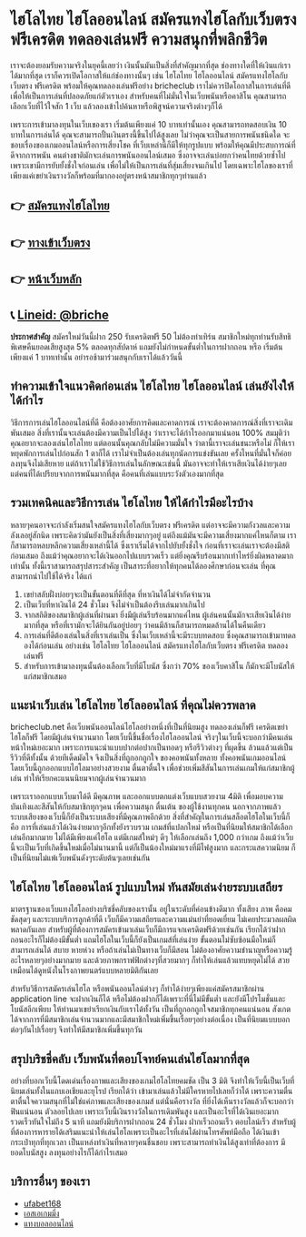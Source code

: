 # ไฮโลไทย ไฮโลออนไลน์ สมัครแทงไฮโลกับเว็บตรง ฟรีเครดิต ทดลองเล่นฟรี ความสนุกที่พลิกชีวิต

เราจะต้องยอมรับความจริงในยุคนี้เลยว่า เงินนั้นมันเป็นสิ่งที่สำคัญมากที่สุด ช่องทางใดที่ให้เงินแก่เราได้มากที่สุด เราก็ควรเปิดโอกาสให้แก่ช่องทางนั้นๆ เช่น ไฮโลไทย ไฮโลออนไลน์ สมัครแทงไฮโลกับเว็บตรง ฟรีเครดิต พร้อมให้คุณทดลองเล่นฟรีอย่าง bricheclub เราไม่ควรปิดโอกาสในการเล่นที่ดี เพื่อให้เป็นการเล่นที่ปลอดภัยแก่ตัวเราเอง สำหรับคนที่ไม่มั่นใจในเว็บพนันหรือคาสิโน คุณสามารถเลือกเว็บที่ไว้ใจสัก 1 เว็บ แล้วลองเข้าไปค้นหาหรือพิสูจน์ความจริงต่างๆก็ได้

เพราะการเข้ามาลงทุนในเว็บเของเรา เริ่มต้นเพียงแค่ 10 บาทเท่านั้นเอง คุณสามารถทดสอบเงิน 10 บาทในการเล่นได้
คุณจะสามารถปั้นเงินตรงนี้ขึ้นไปได้สูงเลย ไม่ว่าคุณจะเป็นสายการพนันชนิดใด จะชอบเรื่องของเกมออนไลน์หรือการเสี่ยงโชค ที่เว็บเหล่านี้ก็มีให้ทุกรูปแบบ พร้อมให้คุณมีประสบการณ์ที่ดีจากการพนัน คนต่างชาติมักจะเล่นการพนันออนไลน์เสมอ ซึ่งอาจจะเล่นบ่อยกว่าคนไทยด้วยซ้ำไป เพราะเขามีการยับยั้งชั่งใจก่อนเล่น เพื่อไม่ให้เป็นการเล่นที่สุ่มเสี่ยงจนเกินไป โดยเฉพาะไฮโลของเราที่เพียงแค่เขย่าเงินรางวัลก็พร้อมที่มากองอยู่ตรงหน้าสมาชิกทุกๆท่านแล้ว

## 👉 [สมัครแทงไฮโลไทย](https://customer.bricheclub.com/register?agent=ufa&)
## 👉 [ทางเข้าเว็บตรง](https://customer.bricheclub.com/register?agent=ufa&)
## 👉 [หน้าเว็บหลัก](https://bricheclub.net/)
## 📞 [Lineid: @briche](https://line.me/R/ti/p/@381enuiu)

**ประกาศสำคัญ** สมัครใหม่วันนี้ฝาก 250 รับเครดิตฟรี 50 ไม่ต้องทำเทิร์น สมาชิกใหม่ทุกท่านรับสิทธิพิเศษคืนยอดเสียสูงสุด 5% ตลอดทุกสัปดาห์ แถมยังไม่กำหนดขั้นต่ำในการฝากถอน หรือ เริ่มต้นเพียงแค่ 1 บาทเท่านั้น อย่ารอช้ามาร่วมสนุกกับเราได้แล้ววันนี้

## ทำความเข้าใจแนวคิดก่อนเล่น ไฮโลไทย ไฮโลออนไลน์ เล่นยังไงให้ได้กำไร

วิธีการการเล่นไฮโลออนไลน์ที่ดี คือต้องอาศัยการคิดและคาดการณ์ เราจะต้องคาดการณ์สิ่งที่เราจะเดิมพันเสมอ สิ่งที่เรานั้นจะเล่นต้องมีความเป็นไปได้สูง ว่าเราจะได้กำไรออกมาแน่นอน 100% สมมุติว่าคุณอยากจะลองเล่นไฮโลไทย แต่ตอนนั้นคุณกลับไม่มีความมั่นใจ ว่าตานี้เราจะเล่นชนะหรือไม่ ก็ให้เราหยุดพักการเล่นไปก่อนสัก 1 ตาก็ได้ เราไม่จำเป็นต้องเล่นทุกนัดการแข่งขันเลย ครั้งไหนที่มั่นใจก็ค่อยลงทุนจึงไม่เสียหาย แต่ถ้าเราไม่ใช้วิธีการเล่นในลักษณะเช่นนี้ มันอาจจะทำให้เราเสียเงินได้ง่ายๆเลย แต่คนที่ได้เปรียบจากการพนันมากที่สุด คือคนที่เล่นแบบระวังตัวเองมากที่สุด

## รวมเทคนิคและวิธีการเล่น ไฮโลไทย ให้ได้กำไรมีอะไรบ้าง

หลายๆคนอาจจะกำลังเริ่มสนใจสมัครแทงไฮโลกับเว็บตรง ฟรีเครดิต  แต่อาจจะมีความกังวลและความลังเลอยู่สักนิด เพราะคิดว่ามันยังเป็นสิ่งที่เสี่ยงมากๆอยู่ แต่ถึงแม้มันจะมีความเสี่ยงมากแค่ไหนก็ตาม เราก็สามารถหลบหลีกความเสี่ยงเหล่านี้ได้ ซึ่งเราเริ่มได้จากไปยับยั้งชั่งใจ ก่อนที่เราจะเล่นเราจะต้องมีสติก่อนเสมอ ถึงแม้ว่าคุณอยากจะได้เงินออกไปแบบรวดเร็ว แต่ยิ่งคุณรีบร้อนมากเท่าไหร่ยิ่งผิดพลาดมากเท่านั้น ทั้งนี้เราสามารถสรุปสาระสำคัญ เป็นสาระที่อยากให้ทุกคนได้ลองศึกษาก่อนจะเล่น ที่คุณสามารถนำไปใช้ได้จริง ได้แก่

1. เขย่าสลับฝั่งบ่อยๆจะเป็นขั้นตอนที่ดีที่สุด ที่หาเงินได้ไม่จำกัดจำนวน
2. เป็นเว็บที่หาเงินได้ 24 ชั่วโมง จึงไม่จำเป็นต้องรีบเล่นมากเกินไป
3. จากสถิติของสมาชิกผู้เล่นที่ผ่านมา ยิ่งมีผู้เล่นรีบร้อนมากแค่ไหน ผู้เล่นคนนั้นมักจะเสียเงินได้ง่ายมากที่สุด หรือที่เรามักจะได้ยินกันอยู่บ่อยๆ ว่าคนมีล้านก็สามารถหมดล้านได้ในคืนเดียว
4. การเล่นที่ดีต้องเล่นในสิ่งที่เราเล่นเป็น ซึ่งในเว็บเหล่านี้จะมีระบบทดสอบ ซึ่งคุณสามารถเข้ามาทดลองได้ก่อนเล่น อย่างเช่น ไฮโลไทย ไฮโลออนไลน์ สมัครแทงไฮโลกับเว็บตรง ฟรีเครดิต ทดลองเล่นฟรี
5. สำหรับการเข้ามาลงทุนนั้นต้องเลือกเว็บที่มีโบนัส ซึ่งกว่า 70% ของเว็บคาสิโน ก็มักจะมีโบนัสให้แก่สมาชิกเสมอ

## แนะนำเว็บเล่น ไฮโลไทย ไฮโลออนไลน์ ที่คุณไม่ควรพลาด

bricheclub.net คือเว็บพนันออนไลน์ไฮโลอย่างหนึ่งที่เป็นที่นิยมสูง ทดลองเล่นก็ฟรี เครดิตเขย่าไฮโลก็ฟรี โดยมีผู้เล่นจำนวนมาก โดยเว็บนี้ขึ้นชื่อเรื่องไฮโลออนไลน์ จริงๆในเว็บนี้จะบอกว่ามีคนเล่นหน้าใหม่เยอะมาก เพราะการแนะนำแบบปากต่อปากเป็นทอดๆ หรือรีวิวต่างๆ ที่ผุดขึ้น ล้วนแล้วแต่เป็นรีวิวที่ดีทั้งนั้น ด้วยทีเด็ดมัดใจ จึงเป็นสิ่งที่ถูกอกถูกใจ ของคอพนันทั้งหลาย ทั้งคอพนันเกมออนไลน์โดยเว็บนี้ถูกออกแบบไฮโลมาอย่างสวยงาม ตื่นตาตื่นใจ เพื่อช่วยเพิ่มสีสันในการเล่นเกมให้แก่สมาชิกผู้เล่น ทำให้เรียกคะแนนนิยมจากผู้เล่นจำนวนมาก

เพราะเราออกแบบเว็บมาได้ดี มีคุณภาพ และออกแบบตกแต่งเว็บแบบสวยงาม 4มิติ เพื่อมอบความบันเทิงและสีสันให้กับสมาชิกทุกๆคน เพื่อความสนุก ตื่นเต้น ของผู้ใช้งานทุกคน นอกจากภาพแล้ว ระบบเสียงของเว็บนี้ก็ยังเป็นระบบเสียงที่มีคุณภาพอีกด้วย สิ่งที่สำคัญในการเล่นสล็อตไฮโลในเว็บนี้ก็คือ การที่เล่นแล้วได้เงินง่ายมากๆอีกทั้งยังรวบรวม เกมส์ที่แปลกใหม่ หรือเป็นที่นิยมให้สมาชิกได้เลือกเล่นอีกมากมาย ไม่ได้มีเพียงแค่ไฮโล แต่มีเกมส์ใหม่ๆ ดีๆ ให้เลือกเล่นถึง 1,000 กว่าเกม ถึงแม้ว่าเว็บนี้จะเป็นเว็บที่เกิดขึ้นใหม่เมื่อไม่นานมานี้ แต่ก็เป็นน้องใหม่มาแรงที่มีไฟสูงมาก และกระแสความนิยม ก็เป็นที่นิยมไม่แพ้เว็บพนันดังๆระดับต้นๆเลยเช่นกัน


## ไฮโลไทย ไฮโลออนไลน์ รูปแบบใหม่ ทันสมัยเล่นง่ายระบบเสถียร

มาตรฐานของเว็บแทงไฮโลอย่างบริชชี่คลับของเรานั้น อยู่ในระดับที่ค่อนข้างดีมาก ทั้งเสียง ภาพ คือคมชัดสุดๆ และระบบบริการลูกค้าที่ดี เว็บก็มีความเสถียรและความแม่นยำที่ยอดเยี่ยม ไม่เคยประมวลผลผิดพลาดกันเลย สำหรับผู้ที่ต้องการสมัครเข้ามาเล่นเว็บก็มีการแจกเครดิตฟรีด้วยเช่นกัน เรียกได้ว่าฝากถอนอะไรก็ไม่ต้องมีขั้นต่ำ แถมไฮโลในเว็บนี้ก็ยังเป็นเกมส์ที่เล่นง่าย ขั้นตอนไม่ซับซ้อนมือใหม่ก็สามารถเล่นได้ สบาย หายห่วง หรือถ้าเล่นไม่เป็นทางเว็บก็มีสอน ไม่ต้องอาศัยความชำนาญหรือความรู้อะไรหลายๆอย่างมากมาย และด้วยภาพกราฟฟิกต่างๆที่สวยมากๆ ก็ทำให้เล่นแล้วแทบหยุดไม่ได้ สวยเหมือนได้ดูหนังในโรงภาพยนตร์แบบหลายมิติกันเลย

สำหรับวิธีการสมัครเล่นไฮโล หรือพนันออนไลน์ต่างๆ ก็ทำได้ง่ายๆเพียงแค่สมัครสมาชิกผ่าน application line จะฝากเงินก็ได้ หรือไม่ต้องฝากก็ได้เพราะที่นี่ไม่มีขั้นต่ำ และยังมีโปรโมชั่นและโบนัสอีกเพียบ ให้ท่านมาเขย่าเรียกเงินกับเราได้ทั้งวัน เป็นที่ถูกอกถูกใจสมาชิกทุกคนแน่นอน สังเกตได้จากการที่มีสมาชิกเล่นจำนวนมากและมีสมาชิกใหม่เพิ่มขึ้นเรื่อยๆอย่างต่อเนื่อง เป็นที่นิยมแบบบอกต่อๆกันไปเรื่อยๆ จึงทำให้มีสมาชิกเพิ่มขึ้นทุกวัน

## สรุปบริชชี่คลับ เว็บพนันที่ตอบโจทย์คนเล่นไฮโลมากที่สุด

อย่างที่บอกเว็บนี้โดดเด่นเรื่องภาพและเสียงของเกมไฮโลไทยคมชัด เป็น 3 มิติ จึงทำให้เว็บนี้เป็นเว็บที่นิยมเล่นทั้งในแถบเอเชียและยุโรป เรียกได้ว่า เข้ามาเล่นแล้วไม่มีใครหายไปเลยก็ว่าได้ เพราะความตื่นตาตื่นใจความสนุกที่ไม่ใช่แค่ภาพและเสียงของเกมส์ แต่นั่นคือรางวัล ที่ยิ่งได้เห็นรางวัลแล้วก็จะบอกว่าฟินแน่นอน ตัวลอยไปเลย เพราะเว็บนี้เงินรางวัลในการเดิมพันสูง และเป็นอะไรที่ได้เงินเยอะมากรวดเร็วทันใจไม่ถึง 5 นาที แถมยังมีบริการฝากถอน 24 ชั่วโมง ฝากเร็วถอนเร็ว ตอบไลน์เร็ว สำหรับผู้ที่ต้องการหารายได้เสริมแนะนำให้เล่นไฮโลเพราะเป็นอะไรที่เล่นได้ผ่านโทรศัพท์มือถือ ได้เงินเข้ากระเป๋าทุกที่ทุกเวลา เป็นแหล่งทำเงินที่หลายๆคนชื่นชอบ เพราะสามารถทำเงินได้สูงเท่าที่ต้องการ มียอดโบนัสสูง ลงทุนอย่างไรก็ได้กำไรเสมอ

## บริการอื่นๆ ของเรา
- [ufabet168](https://atom.io/themes/ufabet168%20%E0%B9%80%E0%B8%A7%E0%B9%87%E0%B8%9A%E0%B8%95%E0%B8%A3%E0%B8%87%E0%B8%A5%E0%B8%B4%E0%B8%82%E0%B8%AA%E0%B8%B4%E0%B8%97%E0%B8%98%E0%B8%B4%E0%B9%8C%E0%B9%81%E0%B8%97%E0%B9%89%20100%)
- [เอสเอเกมมิ่ง](https://atom.io/themes/%E0%B9%80%E0%B8%AD%E0%B8%AA%E0%B9%80%E0%B8%AD%E0%B9%80%E0%B8%81%E0%B8%A1%E0%B8%A1%E0%B8%B4%E0%B9%88%E0%B8%87%20%E0%B9%80%E0%B8%A7%E0%B9%87%E0%B8%9A%E0%B8%84%E0%B8%B2%E0%B8%AA%E0%B8%B4%E0%B9%82%E0%B8%99%E0%B8%AD%E0%B8%B1%E0%B8%99%E0%B8%94%E0%B8%B1%E0%B8%9A%201%20%E0%B8%9D%E0%B8%B2%E0%B8%81%E0%B8%96%E0%B8%AD%E0%B8%99%E0%B9%84%E0%B8%A1%E0%B9%88%E0%B8%A1%E0%B8%B5%E0%B8%82%E0%B8%B1%E0%B9%89%E0%B8%99%E0%B8%95%E0%B9%88%E0%B8%B3)
- [แทงบอลออนไลน์](https://atom.io/themes/%E0%B9%81%E0%B8%97%E0%B8%87%E0%B8%9A%E0%B8%AD%E0%B8%A5%E0%B8%AD%E0%B8%AD%E0%B8%99%E0%B9%84%E0%B8%A5%E0%B8%99%E0%B9%8C%20%E0%B8%84%E0%B8%B7%E0%B8%AD%E0%B8%AD%E0%B8%B0%E0%B9%84%E0%B8%A3%20%E0%B8%9E%E0%B8%A3%E0%B9%89%E0%B8%AD%E0%B8%A1%E0%B9%81%E0%B8%99%E0%B8%B0%E0%B8%99%E0%B8%B3%E0%B8%A7%E0%B8%B4%E0%B8%98%E0%B8%B5%E0%B9%80%E0%B8%A5%E0%B8%B7%E0%B8%AD%E0%B8%81%E0%B9%80%E0%B8%A7%E0%B9%87%E0%B8%9A%E0%B8%9E%E0%B8%99%E0%B8%B1%E0%B8%99%E0%B8%9A%E0%B8%AD%E0%B8%A5%E0%B8%97%E0%B8%B5%E0%B9%88%E0%B8%94%E0%B8%B5%E0%B8%97%E0%B8%B5%E0%B9%88%E0%B8%AA%E0%B8%B8%E0%B8%94)
